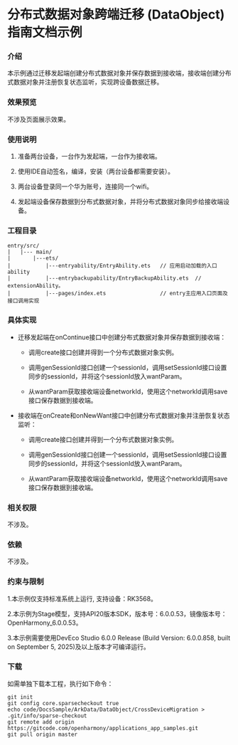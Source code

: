 # 分布式数据对象跨端迁移 (DataObject)指南文档示例

### 介绍


本示例通过迁移发起端创建分布式数据对象并保存数据到接收端，接收端创建分布式数据对象并注册恢复状态监听，实现跨设备数据迁移。

### 效果预览

不涉及页面展示效果。

### 使用说明

1. 准备两台设备，一台作为发起端，一台作为接收端。

2. 使用IDE自动签名，编译，安装（两台设备都需要安装）。

3. 两台设备登录同一个华为账号，连接同一个wifi。

4. 发起端设备保存数据到分布式数据对象，并将分布式数据对象同步给接收端设备。

### 工程目录
```
entry/src/
|   |--- main/
|       |---ets/
|           |---entryability/EntryAbility.ets   // 应用启动加载的入口ability
|           |---entrybackupability/EntryBackupAbility.ets  // extensionAbility。
|           |---pages/index.ets                 // entry主应用入口页面及接口调用实现
```


### 具体实现

* 迁移发起端在onContinue接口中创建分布式数据对象并保存数据到接收端：
    
    * 调用create接口创建并得到一个分布式数据对象实例。

    * 调用genSessionId接口创建一个sessionId，调用setSessionId接口设置同步的sessionId，并将这个sessionId放入wantParam。

    * 从wantParam获取接收端设备networkId，使用这个networkId调用save接口保存数据到接收端。

* 接收端在onCreate和onNewWant接口中创建分布式数据对象并注册恢复状态监听：
    
    * 调用create接口创建并得到一个分布式数据对象实例。

    * 调用genSessionId接口创建一个sessionId，调用setSessionId接口设置同步的sessionId，并将这个sessionId放入wantParam。

    * 从wantParam获取接收端设备networkId，使用这个networkId调用save接口保存数据到接收端。

### 相关权限

不涉及。

### 依赖

不涉及。

### 约束与限制

1.本示例仅支持标准系统上运行, 支持设备：RK3568。

2.本示例为Stage模型，支持API20版本SDK，版本号：6.0.0.53，镜像版本号：OpenHarmony_6.0.0.53。

3.本示例需要使用DevEco Studio 6.0.0 Release (Build Version: 6.0.0.858, built on September 5, 2025)及以上版本才可编译运行。

### 下载

如需单独下载本工程，执行如下命令：

````
git init
git config core.sparsecheckout true
echo code/DocsSample/ArkData/DataObject/CrossDeviceMigration > .git/info/sparse-checkout
git remote add origin https://gitcode.com/openharmony/applications_app_samples.git
git pull origin master
````